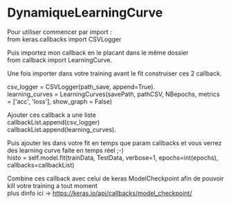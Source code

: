 # DynamiqueLearningCurve
Pour utiliser commencer par import :  
from keras.callbacks import CSVLogger  

Puis importez mon callback en le placant dans le même dossier  
from callback import LearningCurve. 

Une fois importer dans votre training avant le fit construiser ces 2 callback. 

csv_logger = CSVLogger(path_save, append=True).  
learning_curves = LearningCurves(savePath, pathCSV, NBepochs, metrics = ['acc', 'loss'], show_graph = False)  
 
Ajouter ces callback a une liste            
callbackList.append(csv_logger)  
callbackList.append(learning_curves).  


Puis ajouter les dans votre fit en temps que param callbacks et vous verrez des learning curve faite en temps réel ;-)  
histo = self.model.fit(trainData, TestData, verbose=1, epochs=int(epochs), callbacks=callbackList)  

Combine ces callback avec celui de keras ModelCheckpoint afin de pouvoir kill votre training a tout moment  
plus dinfo ici -> https://keras.io/api/callbacks/model_checkpoint/  
            

